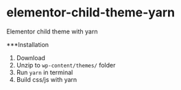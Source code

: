 # elementor-child-theme-yarn
Elementor child theme with yarn

***Installation
1. Download
2. Unzip to `wp-content/themes/` folder
3. Run `yarn` in terminal
4. Build css/js with yarn